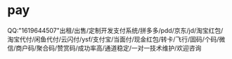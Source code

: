 # pay
QQ:"1619644507"出租/出售/定制开发支付系统/拼多多/pdd/京东/jd/淘宝红包/淘宝代付/闲鱼代付/云闪付/ysf/支付宝/当面付/现金红包/转卡/飞行/固码/个码/微信/商户码/聚合码/赞赏码/成功率高/通道稳定/一对一技术维护/欢迎咨询
